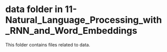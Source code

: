 # data folder in 11-Natural_Language_Processing_with_RNN_and_Word_Embeddings
This folder contains files related to data.
